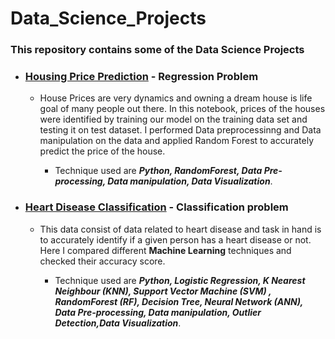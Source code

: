 # Data_Science_Projects
### This repository contains some of the Data Science Projects 
- ### [Housing Price Prediction](https://github.com/abhay-hub/Data_Science_Projects/blob/main/Housing_price_prediction.ipynb) - Regression Problem 
   - House Prices are very dynamics and owning a dream house is life goal of many people out there. In this notebook, prices of the houses were identified by training our model on the training data set and testing it on test dataset. I performed Data preprocessinng and Data manipulation on the data and applied Random Forest to accurately predict the price of the house.
   
      - Technique used are ___Python, RandomForest, Data Pre-processing, Data manipulation, Data Visualization___.


- ### [Heart Disease Classification](https://github.com/abhay-hub/Data_Science_Projects/blob/main/heart-data-uci.ipynb) - Classification problem
   - This data consist of data related to heart disease and task in hand is to accurately identify if a given person has a heart disease or not. Here I compared different __Machine Learning__ techniques and checked their accuracy score.
   
      - Technique used are ___Python, Logistic Regression, K Nearest Neighbour (KNN), Support Vector Machine (SVM) , RandomForest (RF), Decision Tree, Neural Network (ANN), Data Pre-processing, Data manipulation, Outlier Detection,Data Visualization___.

